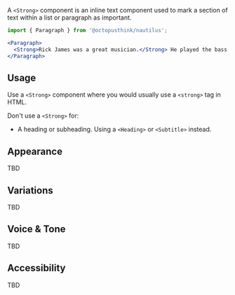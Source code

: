 A `<Strong>` component is an inline text component used to mark a section of text within a list or paragraph as important.

```jsx
import { Paragraph } from '@octopusthink/nautilus';

<Paragraph>
  <Strong>Rick James was a great musician.</Strong> He played the bass.
</Paragraph>
```

## Usage

Use a `<Strong>` component where you would usually use a `<strong>` tag in HTML.

Don't use a `<Strong>` for:
- A heading or subheading. Using a `<Heading>` or `<Subtitle>` instead.

## Appearance

TBD

## Variations

TBD

## Voice & Tone

TBD

## Accessibility

TBD
